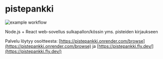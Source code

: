 # pistepankki

![example workflow](https://github.com/Desipeli/pistepankki/actions/workflows/main.yml/badge.svg)

Node.js + React web-sovellus sulkapallon/kössin yms. pisteiden kirjaukseen

Palvelu löytyy osoitteesta: [https://pistepankki.onrender.com/browse](https://pistepankki.onrender.com/browse) ja [https://pistepankki.fly.dev/](https://pistepankki.fly.dev/)
